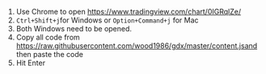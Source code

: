 1. Use Chrome to open https://www.tradingview.com/chart/0IGRqlZe/
1. `Ctrl+Shift+j`for Windows or `Option+Command+j` for Mac
1. Both Windows need to be opened.
1. Copy all code from https://raw.githubusercontent.com/wood1986/gdx/master/content.jsand then paste the code
1. Hit Enter
